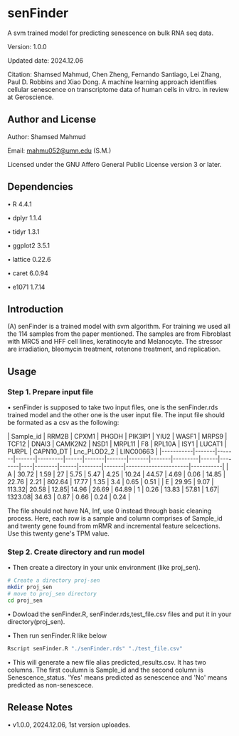 # senFinder
A svm trained model for predicting senescence on bulk RNA seq data.

Version: 1.0.0

Updated date: 2024.12.06

Citation: Shamsed Mahmud, Chen Zheng, Fernando Santiago, Lei Zhang, Paul D. Robbins and Xiao Dong. A machine learning approach identifies cellular senescence on transcriptome data of human cells in vitro. in review at Geroscience.

#####
## Author and License

Author: Shamsed Mahmud

Email: mahmu052@umn.edu (S.M.)

Licensed under the GNU Affero General Public License version 3 or later.

#####
## Dependencies
• R 4.4.1

• dplyr 1.1.4

• tidyr 1.3.1

• ggplot2 3.5.1

• lattice 0.22.6

• caret 6.0.94

• e1071 1.7.14



#####
## Introduction

(A) senFinder is a trained model with svm algorithm. For training we used all the 114 samples from the paper mentioned. The samples are from Fibroblast with MRC5 and HFF cell lines, keratinocyte and Melanocyte. The stressor are irradiation, bleomycin treatment, rotenone treatment, and replication.  

#####
## Usage

### Step 1. Prepare input file

• senFinder is supposed to take two input files, one is the senFinder.rds trained model and the other one is the user input file. The input file should be formated as a csv as the following:

| Sample_id | RRM2B | CPXM1 | PHGDH | PIK3IP1 | YIU2 | WASF1 | MRPS9 | TCF12 | DNAI3 | CAMK2N2 | NSD1 | MRPL11 | F8 | RPL10A | ISY1 | LUCAT1 | PURPL | CAPN10_DT | Lnc_PLOD2_2 | LINC00663 |
|-----------|-------|-------|-------|---------|------|-------|-------|-------|-------|---------|------|--------|----|--------|------|--------|-------|----------------------|-----------|
| A         | 30.72 | 1.59  | 27    | 5.75    | 5.47 | 4.25  | 10.24 | 44.57 | 4.69  | 0.06    | 14.85 | 22.76  | 2.21 | 802.64 | 17.77 | 1.35   | 3.4   | 0.65                 | 0.51      |
| E         | 29.95 | 9.07  | 113.32| 20.58   | 12.85| 14.96 | 26.69 | 64.89 | 1     | 0.26    | 13.83 | 57.81  | 1.67| 1323.08| 34.63 | 0.87   | 0.66  | 0.24                 | 0.24      |


The file should not have NA, Inf, use 0 instead through basic cleaning process. Here, each row is a sample and column comprises of  Sample_id and twenty  gene found from mRMR and incremental feature selcections. Use this twenty gene's TPM value.

### Step 2. Create directory and run model 
• Then create a directory in your unix environment (like proj_sen).
```Bash
# Create a directory proj-sen
mkdir proj_sen 
# move to proj_sen directory
cd proj_sen
```
• Dowload the senFinder.R, senFinder.rds,test_file.csv files and put it in your directory(proj_sen).

• Then run senFinder.R like below
```Bash
Rscript senFinder.R "./senFinder.rds" "./test_file.csv"
```
• This will generate a new file alias predicted_results.csv. It has two columns. The first coulumn is Sample_id and the second column is Senescence_status. 'Yes' means predicted as senescence and 'No' means predicted as non-senescece.

#####
## Release Notes

• v1.0.0, 2024.12.06, 1st version uploades.





